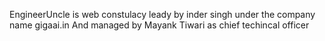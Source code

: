 EngineerUncle is web constulacy leady by inder singh under the company name gigaai.in
And managed by Mayank Tiwari as chief techincal officer